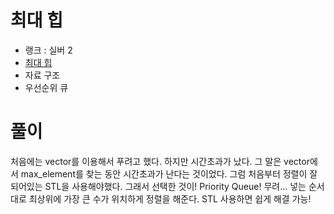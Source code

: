 # 최대 힙

- 랭크 : 실버 2
- [최대 힙](https://www.acmicpc.net/problem/11279)
- 자료 구조
- 우선순위 큐

# 풀이

처음에는 vector를 이용해서 푸려고 했다. 하지만 시간초과가 났다. 그 말은 vector에서 max_element를 찾는 동안 시간초과가 난다는 것이었다. 그럼 처음부터 정렬이 잘 되어있는 STL을 사용해야했다. 그래서 선택한 것이! Priority Queue! 무려... 넣는 순서대로 최상위에 가장 큰 수가 위치하게 정렬을 해준다. STL 사용하면 쉽게 해결 가능!